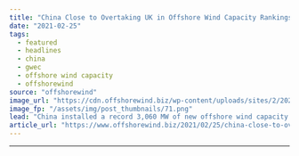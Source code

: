 ```yaml
---
title: "China Close to Overtaking UK in Offshore Wind Capacity Rankings"
date: "2021-02-25"
tags: 
  - featured
  - headlines
  - china
  - gwec
  - offshore wind capacity
  - offshorewind
source: "offshorewind"
image_url: "https://cdn.offshorewind.biz/wp-content/uploads/sites/2/2021/02/25094011/China-Close-to-Overtaking-UK-in-Offshore-Wind-Capacity-Race.png"
image_fp: "/assets/img/post_thumbnails/71.png"
lead: "China installed a record 3,060 MW of new offshore wind capacity in 2020, corresponding"
article_url: "https://www.offshorewind.biz/2021/02/25/china-close-to-overtaking-uk-in-offshore-wind-capacity-rankings/"
---
```


---
